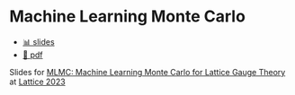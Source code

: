 # Machine Learning Monte Carlo

- [📊 slides](https://saforem2.github.io/lattice23)
- [📃 pdf](./mlmc-foreman-lattice23.pdf)

Slides for [MLMC: Machine Learning Monte Carlo for Lattice Gauge Theory](https://indico.fnal.gov/event/57249/contributions/271305/)
at [Lattice 2023](https://indico.fnal.gov/event/57249/)
